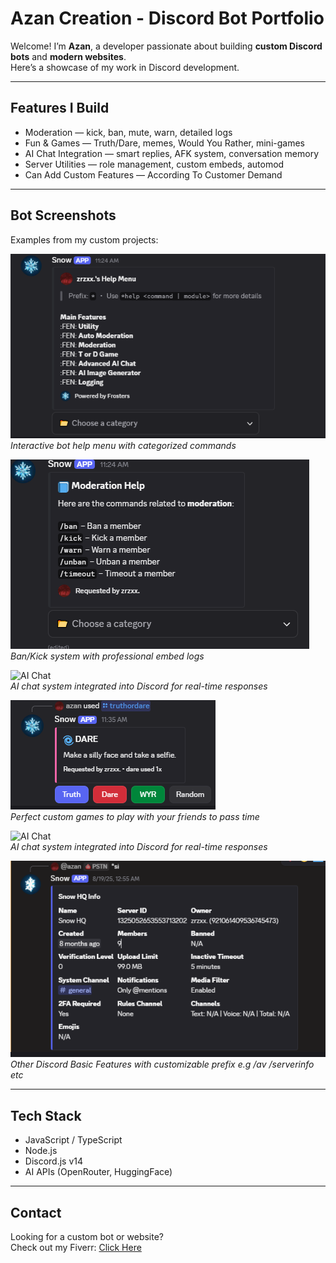 # Azan Creation - Discord Bot Portfolio

Welcome! I’m **Azan**, a developer passionate about building **custom Discord bots** and **modern websites**.  
Here’s a showcase of my work in Discord development.  

---

## Features I Build
- Moderation — kick, ban, mute, warn, detailed logs  
- Fun & Games — Truth/Dare, memes, Would You Rather, mini-games  
- AI Chat Integration — smart replies, AFK system, conversation memory  
- Server Utilities — role management, custom embeds, automod  
- Can Add Custom Features — According To Customer Demand
---

## Bot Screenshots
 

Examples from my custom projects:  

![Bot Help Menu](assets/help-menu.png)  
*Interactive bot help menu with categorized commands*  

![Moderation Example](assets/moderation.png)  
*Ban/Kick system with professional embed logs*  

![AI Chat](assets/ai-chat.png)  
*AI chat system integrated into Discord for real-time responses*  

![Games](assets/games.png)  
*Perfect custom games to play with your friends to pass time*  

![AI Chat](assets/ai-chat.png)  
*AI chat system integrated into Discord for real-time responses*  

![Miscellaneous](assets/other.png)  
*Other Discord Basic Features with customizable prefix e.g /av /serverinfo etc*  


---

## Tech Stack
- JavaScript / TypeScript  
- Node.js  
- Discord.js v14  
- AI APIs (OpenRouter, HuggingFace)  

---

## Contact
Looking for a custom bot or website?  
Check out my Fiverr: [Click Here](https://www.fiverr.com/)  
